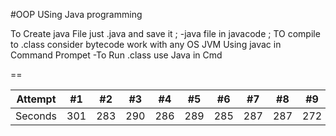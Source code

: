 #OOP USing Java programming


To Create java File just <ChooseFilename>.java and save it ;
-java file in javacode ;
TO compile to <file>.class consider bytecode work with any OS JVM
Using javac in Command Prompet 
-To Run <File>.class use Java in Cmd

==



Attempt | #1 | #2 | #3 | #4 | #5 | #6 | #7 | #8 | #9 | #10 | #11
--- | --- | --- | --- |--- |--- |--- |--- |--- |--- |--- |---
Seconds | 301 | 283 | 290 | 286 | 289 | 285 | 287 | 287 | 272 | 276 | 269




